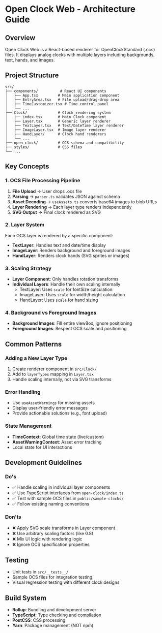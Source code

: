 # Open Clock Web - Architecture Guide

## Overview
Open Clock Web is a React-based renderer for OpenClockStandard (.ocs) files. It displays analog clocks with multiple layers including backgrounds, text, hands, and images.

## Project Structure

```
src/
├── components/          # React UI components
│   ├── App.tsx         # Main application component
│   ├── EntryArea.tsx   # File upload/drag-drop area
│   ├── TimeCustomizer.tsx # Time control panel
│   └── ...
├── Clock/              # Clock rendering system
│   ├── index.tsx       # Main Clock component
│   ├── Layer.tsx       # Generic layer renderer
│   ├── TextLayer.tsx   # Text/DateTime layer renderer
│   ├── ImageLayer.tsx  # Image layer renderer
│   ├── HandLayer/      # Clock hand renderers
│   └── ...
├── open-clock/         # OCS schema and compatibility
├── styles/             # CSS files
└── ...
```

## Key Concepts

### 1. OCS File Processing Pipeline
1. **File Upload** → User drops .ocs file
2. **Parsing** → `parser.ts` validates JSON against schema
3. **Asset Decoding** → `useAssets.ts` converts base64 images to blob URLs
4. **Layer Rendering** → Each layer type renders independently
5. **SVG Output** → Final clock rendered as SVG

### 2. Layer System
Each OCS layer is rendered by a specific component:
- **TextLayer**: Handles text and date/time display
- **ImageLayer**: Renders background and foreground images
- **HandLayer**: Renders clock hands (SVG sprites or images)

### 3. Scaling Strategy
- **Layer Component**: Only handles rotation transforms
- **Individual Layers**: Handle their own scaling internally
  - TextLayer: Uses `scale` for fontSize calculation
  - ImageLayer: Uses `scale` for width/height calculation
  - HandLayer: Uses `scale` for hand sizing

### 4. Background vs Foreground Images
- **Background Images**: Fill entire viewBox, ignore positioning
- **Foreground Images**: Respect OCS scale and positioning

## Common Patterns

### Adding a New Layer Type
1. Create renderer component in `src/Clock/`
2. Add to `layerTypes` mapping in `Layer.tsx`
3. Handle scaling internally, not via SVG transforms

### Error Handling
- Use `useAssetWarnings` for missing assets
- Display user-friendly error messages
- Provide actionable solutions (e.g., font upload)

### State Management
- **TimeContext**: Global time state (live/custom)
- **AssetWarningContext**: Asset error tracking
- Local state for UI interactions

## Development Guidelines

### Do's
- ✅ Handle scaling in individual layer components
- ✅ Use TypeScript interfaces from `open-clock/index.ts`
- ✅ Test with sample OCS files in `public/sample-clocks/`
- ✅ Follow existing naming conventions

### Don'ts
- ❌ Apply SVG scale transforms in Layer component
- ❌ Use arbitrary scaling factors (like 0.8)
- ❌ Mix UI logic with rendering logic
- ❌ Ignore OCS specification properties

## Testing
- Unit tests in `src/__tests__/`
- Sample OCS files for integration testing
- Visual regression testing with different clock designs

## Build System
- **Rollup**: Bundling and development server
- **TypeScript**: Type checking and compilation
- **PostCSS**: CSS processing
- **Yarn**: Package management (NOT npm)